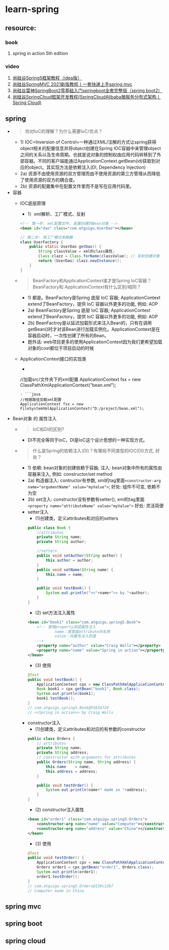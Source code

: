 # learn-spring

## resource:
### book
1. spring in action 5th edition
### video
1. [尚硅谷Spring5框架教程（idea版）](https://www.bilibili.com/video/BV1Vf4y127N5)
2. [尚硅谷SpringMVC 2021新版教程丨一套快速上手spring mvc](https://www.bilibili.com/video/BV1Ry4y1574R)
3. [尚硅谷雷神SpringBoot2零基础入门springboot全套完整版（spring boot2）](https://www.bilibili.com/video/BV19K4y1L7MT)
4. [尚硅谷SpringCloud框架开发教程(SpringCloudAlibaba微服务分布式架构丨Spring Cloud)](https://www.bilibili.com/video/BV18E411x7eT)

## spring
- > 你对IoC的理解？为什么需要IoC/优点？
    - 1\) IOC=Inversion of Control=一种通过XML/注解的方式让spring获得object相关的配置信息并将object创建在Spring IOC容器中来管理object之间的关系以及生命周期。也就是说对象的控制权由应用代码转移到了外部容器。不同的客户端能通过ApplicationContext.getBean(id)获取到对应的object。其实现方法是依赖注入(DI, Dependency Injection)
    - 2a) 资源不由使用资源的双方管理而由不使用资源的第三方管理从而降低了使用资源的双方的耦合度。
    - 2b) 资源的配置集中在配置文件里而不是写在应用代码里。
- 容器
    - IOC底层原理
        - 1）xml解析、工厂模式、反射
        ```xml
        <!-- 第一步: xml配置文件, 配置创建的Bean对象 -->
        <bean id="dao" class="com.atguigu.UserDao"></bean>
        ```
        
        ```java
        // 第二步: 用工厂模式来解耦
        class UserFactory {
            public static UserDao getDao() {
                String classValue = xml的class属性;
                Class clazz = Class.forName(classValue); // 反射创建对象
                return (UserDao) clazz.newInstance();
            }
        }
        ```
    - > BeanFactory和ApplicationContext谁才是Spring IoC容器？BeanFactory和 ApplicationContext有什么区别/相同？
        - 1\) 都是。BeanFactory是Spring 底层 IoC 容器; ApplicationContext extend了BeanFactory，提供 IoC 容器以外更多的功能, 例如: AOP
        - 2a) BeanFactory是Spring 底层 IoC 容器; ApplicationContext extend了BeanFactory，提供 IoC 容器以外更多的功能, 例如: AOP
        - 2b) BeanFactroy是以延迟加载形式来注入Bean的，只有在调用getBean()时才对该Bean进行加载实例化。ApplicationContext是在容器启动时，一次性创建了所有的Bean。
        - 题外话: web项目更多的使用ApplicationContext因为我们更希望加载对象的cost都位于项目启动的时候
    - ApplicationContext接口的实现类
        - ```java
        //加载src/文件夹下的xml配置
        ApplicationContext fsx = new ClassPathXmlApplicationContext("bean.xml");
        ```
        - ```java
        //根据路径加载xml配置
        ApplicationContext fsx = new FileSystemXmlApplicationContext("D:/project/bean.xml");
        ```
- Bean对象 的 属性注入
    - > IoC和DI的区别?
        - DI不完全等同于IoC，DI是IoC这个设计思想的一种实现方式。
    - > 什么是Spring的依赖注入(DI)？有哪些不同类型的IOC(DI)方式, 好处？
        - 1\) 依赖: bean对象的创建依赖于容器; 注入: bean对象中所有的属性由容器来注入, 例如: constructor/set method
        - 2a) 构造器注入: contructor有参数, xml的<bean>tag里面```<constructor-arg name="argumentName" value="myValue">```; 好处: 组件不可变, 依赖不为空
        - 2b) set注入: constructor没有参数有setter(), xml的<bean>tag里面```<property name="attributeName" value="myValue">``` 好处: 灵活简便
        - setter注入
            - (1)创建类，定义attributes和对应的setters
            ```java
            public class Book {
                //attributes
                private String name;
                private String author;

                //setters
                public void setAuthor(String author) {
                    this.author = author;
                }
                public void setName(String name) {
                    this.name = name;
                }

                public void testBook() {
                    System.out.println("<<"+name+">> by "+author);
                }
            }
            ```
            - (2) set方法注入属性
            ```xml
            <bean id="book1" class="com.atguigu.spring5.Book">
                <!-- 使用property完成属性注入
                        name：类里面attribute的名称
                        value：向属性注入的值
                -->
                <property name="author" value="Craig Walls"></property>
                <property name="name" value="Spring in action"></property>
            </bean>
            ```
            - (3) 使用
            ```java
            @Test
            public void testBook() {
                ApplicationContext cpx = new ClassPathXmlApplicationContext("bean1.xml");
                Book book1 = cpx.getBean("book1", Book.class);
                System.out.println(book1);
                book1.testBook();
            }
            // com.atguigu.spring5.Book@55634720
            // <<Spring in action>> by Craig Walls
            ```
        - constructor注入
            - (1)创建类，定义attributes和对应的有参数的constructor
            ```java
            public class Orders {
                // attributes
                private String name;
                private String address;
                // constructor with arguments for attributes
                public Orders(String name, String address) {
                    this.name    = name;
                    this.address = address;
                }

                public void testOrder() {
                    System.out.println(name+" made in "+address);
                }
            }
            ```
            - (2) constructor注入属性
            ```xml
            <bean id="order1" class="com.atguigu.spring5.Orders">
                <constructor-arg name="name" value="Computer"></constructor-arg>
                <constructor-arg name="address" value="China"></constructor-arg>
            </bean>
            ```
            - (3) 使用
            ```java
            @Test
            public void testOrder() {
                ApplicationContext cpx = new ClassPathXmlApplicationContext("bean1.xml");
                Orders order1 = cpx.getBean("order1", Orders.class);
                System.out.println(order1);
                order1.testOrder();
            }
            // com.atguigu.spring5.Orders@130c12b7
            // Computer made in China
            ```
    
## spring mvc

## spring boot

## spring cloud
